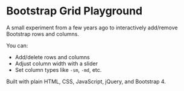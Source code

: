 # Bootstrap Grid Playground

A small experiment from a few years ago to interactively add/remove Bootstrap rows and columns.

You can:
- Add/delete rows and columns
- Adjust column width with a slider
- Set column types like `-sm`, `-md`, etc.

Built with plain HTML, CSS, JavaScript, jQuery, and Bootstrap 4.
